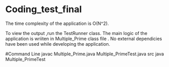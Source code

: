 # Coding_test_final
The time complexity of the application is O(N^2).

To view the output ,run the TestRunner class. The main logic of the application is wriiten in Multiple_Prime class file . No external dependicies have been used while developing the application.

#Command Line
javac Multiple_Prime.java Multiple_PrimeTest.java 
src java Multiple_PrimeTest
